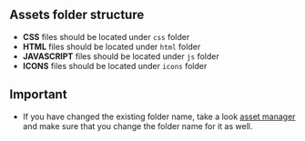 ## Assets folder structure
- **CSS** files should be located under ```css``` folder
- **HTML** files should be located under ```html``` folder
- **JAVASCRIPT** files should be located under ```js``` folder
- **ICONS** files should be located under ```icons``` folder

## Important
- If you have changed the existing folder name, take a look [asset manager](../scripts/asset.py) and make sure that you change the folder name for it as well.

